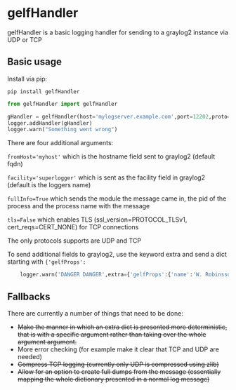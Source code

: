 # gelfHandler

gelfHandler is a basic logging handler for sending to a graylog2 instance via UDP or TCP

## Basic usage

Install via pip:

`pip install gelfHandler`

```python
from gelfHandler import gelfHandler

gHandler = gelfHandler(host='mylogserver.example.com',port=12202,proto='UDP')
logger.addHandler(gHandler)
logger.warn("Something went wrong")
```

There are four additional arguments:

`fromHost='myhost'` which is the hostname field sent to graylog2 (default fqdn)

`facility='superlogger'` which is sent as the facility field in graylog2 (default is the loggers name)

`fullInfo=True` which sends the module the message came in, the pid of the process and the process name with the message

`tls=False` which enables TLS (ssl_version=PROTOCOL_TLSv1, cert_reqs=CERT_NONE) for TCP connections

The only protocols supports are UDP and TCP

To send additional fields to graylog2, use the keyword extra and send a dict starting with `{'gelfProps':`


```python
    logger.warn('DANGER DANGER',extra={'gelfProps':{'name':'W. Robinsson', 'planet':'Unkown'}})
```

## Fallbacks

There are currently a number of things that need to be done:

* ~~Make the manner in which an extra dict is presented more deterministic, that is with a specific argument rather than taking over the whole argument argument.~~
* More error checking (for example make it clear that TCP and UDP are needed)
* ~~Compress TCP logging (currently only UDP is compressed using zlib)~~
* ~~Allow for an option to create full dumps from the message (essentially mapping the whole dictionary presented in a normal log message)~~



